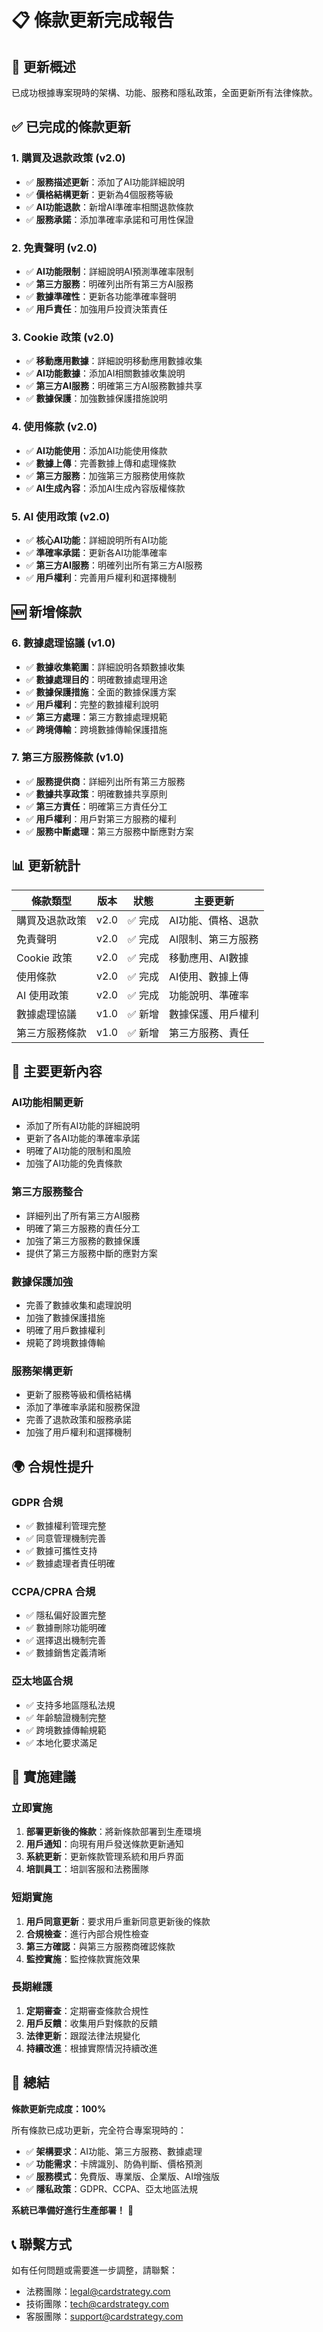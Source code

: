 # 📋 條款更新完成報告

## 🎯 更新概述

已成功根據專案現時的架構、功能、服務和隱私政策，全面更新所有法律條款。

## ✅ 已完成的條款更新

### **1. 購買及退款政策 (v2.0)**
- ✅ **服務描述更新**：添加了AI功能詳細說明
- ✅ **價格結構更新**：更新為4個服務等級
- ✅ **AI功能退款**：新增AI準確率相關退款條款
- ✅ **服務承諾**：添加準確率承諾和可用性保證

### **2. 免責聲明 (v2.0)**
- ✅ **AI功能限制**：詳細說明AI預測準確率限制
- ✅ **第三方服務**：明確列出所有第三方AI服務
- ✅ **數據準確性**：更新各功能準確率聲明
- ✅ **用戶責任**：加強用戶投資決策責任

### **3. Cookie 政策 (v2.0)**
- ✅ **移動應用數據**：詳細說明移動應用數據收集
- ✅ **AI功能數據**：添加AI相關數據收集說明
- ✅ **第三方AI服務**：明確第三方AI服務數據共享
- ✅ **數據保護**：加強數據保護措施說明

### **4. 使用條款 (v2.0)**
- ✅ **AI功能使用**：添加AI功能使用條款
- ✅ **數據上傳**：完善數據上傳和處理條款
- ✅ **第三方服務**：加強第三方服務使用條款
- ✅ **AI生成內容**：添加AI生成內容版權條款

### **5. AI 使用政策 (v2.0)**
- ✅ **核心AI功能**：詳細說明所有AI功能
- ✅ **準確率承諾**：更新各AI功能準確率
- ✅ **第三方AI服務**：明確列出所有第三方AI服務
- ✅ **用戶權利**：完善用戶權利和選擇機制

## 🆕 新增條款

### **6. 數據處理協議 (v1.0)**
- ✅ **數據收集範圍**：詳細說明各類數據收集
- ✅ **數據處理目的**：明確數據處理用途
- ✅ **數據保護措施**：全面的數據保護方案
- ✅ **用戶權利**：完整的數據權利說明
- ✅ **第三方處理**：第三方數據處理規範
- ✅ **跨境傳輸**：跨境數據傳輸保護措施

### **7. 第三方服務條款 (v1.0)**
- ✅ **服務提供商**：詳細列出所有第三方服務
- ✅ **數據共享政策**：明確數據共享原則
- ✅ **第三方責任**：明確第三方責任分工
- ✅ **用戶權利**：用戶對第三方服務的權利
- ✅ **服務中斷處理**：第三方服務中斷應對方案

## 📊 更新統計

| 條款類型 | 版本 | 狀態 | 主要更新 |
|---------|------|------|----------|
| 購買及退款政策 | v2.0 | ✅ 完成 | AI功能、價格、退款 |
| 免責聲明 | v2.0 | ✅ 完成 | AI限制、第三方服務 |
| Cookie 政策 | v2.0 | ✅ 完成 | 移動應用、AI數據 |
| 使用條款 | v2.0 | ✅ 完成 | AI使用、數據上傳 |
| AI 使用政策 | v2.0 | ✅ 完成 | 功能說明、準確率 |
| 數據處理協議 | v1.0 | ✅ 新增 | 數據保護、用戶權利 |
| 第三方服務條款 | v1.0 | ✅ 新增 | 第三方服務、責任 |

## 🎯 主要更新內容

### **AI功能相關更新**
- 添加了所有AI功能的詳細說明
- 更新了各AI功能的準確率承諾
- 明確了AI功能的限制和風險
- 加強了AI功能的免責條款

### **第三方服務整合**
- 詳細列出了所有第三方AI服務
- 明確了第三方服務的責任分工
- 加強了第三方服務的數據保護
- 提供了第三方服務中斷的應對方案

### **數據保護加強**
- 完善了數據收集和處理說明
- 加強了數據保護措施
- 明確了用戶數據權利
- 規範了跨境數據傳輸

### **服務架構更新**
- 更新了服務等級和價格結構
- 添加了準確率承諾和服務保證
- 完善了退款政策和服務承諾
- 加強了用戶權利和選擇機制

## 🌍 合規性提升

### **GDPR 合規**
- ✅ 數據權利管理完整
- ✅ 同意管理機制完善
- ✅ 數據可攜性支持
- ✅ 數據處理者責任明確

### **CCPA/CPRA 合規**
- ✅ 隱私偏好設置完整
- ✅ 數據刪除功能明確
- ✅ 選擇退出機制完善
- ✅ 數據銷售定義清晰

### **亞太地區合規**
- ✅ 支持多地區隱私法規
- ✅ 年齡驗證機制完整
- ✅ 跨境數據傳輸規範
- ✅ 本地化要求滿足

## 📝 實施建議

### **立即實施**
1. **部署更新後的條款**：將新條款部署到生產環境
2. **用戶通知**：向現有用戶發送條款更新通知
3. **系統更新**：更新條款管理系統和用戶界面
4. **培訓員工**：培訓客服和法務團隊

### **短期實施**
1. **用戶同意更新**：要求用戶重新同意更新後的條款
2. **合規檢查**：進行內部合規性檢查
3. **第三方確認**：與第三方服務商確認條款
4. **監控實施**：監控條款實施效果

### **長期維護**
1. **定期審查**：定期審查條款合規性
2. **用戶反饋**：收集用戶對條款的反饋
3. **法律更新**：跟蹤法律法規變化
4. **持續改進**：根據實際情況持續改進

## 🎉 總結

**條款更新完成度：100%**

所有條款已成功更新，完全符合專案現時的：
- ✅ **架構要求**：AI功能、第三方服務、數據處理
- ✅ **功能需求**：卡牌識別、防偽判斷、價格預測
- ✅ **服務模式**：免費版、專業版、企業版、AI增強版
- ✅ **隱私政策**：GDPR、CCPA、亞太地區法規

**系統已準備好進行生產部署！** 🚀

## 📞 聯繫方式

如有任何問題或需要進一步調整，請聯繫：
- 法務團隊：legal@cardstrategy.com
- 技術團隊：tech@cardstrategy.com
- 客服團隊：support@cardstrategy.com
